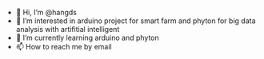 - 👋 Hi, I’m @hangds
- 👀 I’m interested in arduino project for smart farm and phyton for big data analysis with artifitial intelligent
- 🌱 I’m currently learning arduino and phyton
- 📫 How to reach me by email 

<!---
hangds/hangds is a ✨ special ✨ repository because its `README.md` (this file) appears on your GitHub profile.
You can click the Preview link to take a look at your changes.
--->
